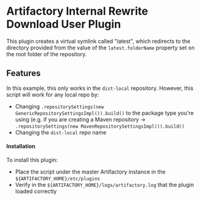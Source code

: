 Artifactory Internal Rewrite Download User Plugin
=================================================

This plugin creates a virtual symlink called "latest", which redirects to the
directory provided from the value of the `latest.folderName` property set on the
root folder of the repository. 

## Features
In this example, this only works in the `dist-local` repository. However, this script will work for any local repo by:
- Changing `.repositorySettings(new GenericRepositorySettingsImpl()).build()` to the package type you're using (e.g. if you are creating a Maven repository -> `.repositorySettings(new MavenRepositorySettingsImpl()).build()`
- Changing the `dist-local` repo name 

#### Installation
To install this plugin:
  - Place the script under the master Artifactory instance in the
  `${ARTIFACTORY_HOME}/etc/plugins`
  - Verify in the `${ARTIFACTORY_HOME}/logs/artifactory.log` that the
  plugin loaded correctly

